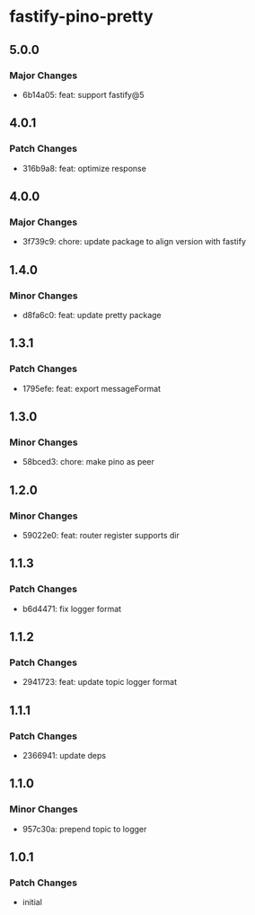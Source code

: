 # fastify-pino-pretty

## 5.0.0

### Major Changes

- 6b14a05: feat: support fastify@5

## 4.0.1

### Patch Changes

- 316b9a8: feat: optimize response

## 4.0.0

### Major Changes

- 3f739c9: chore: update package to align version with fastify

## 1.4.0

### Minor Changes

- d8fa6c0: feat: update pretty package

## 1.3.1

### Patch Changes

- 1795efe: feat: export messageFormat

## 1.3.0

### Minor Changes

- 58bced3: chore: make pino as peer

## 1.2.0

### Minor Changes

- 59022e0: feat: router register supports dir

## 1.1.3

### Patch Changes

- b6d4471: fix logger format

## 1.1.2

### Patch Changes

- 2941723: feat: update topic logger format

## 1.1.1

### Patch Changes

- 2366941: update deps

## 1.1.0

### Minor Changes

- 957c30a: prepend topic to logger

## 1.0.1

### Patch Changes

- initial
